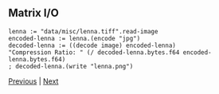 Matrix I/O
----------

    lenna := "data/misc/lenna.tiff".read-image
    encoded-lenna := lenna.(encode "jpg")
    decoded-lenna := ((decode image) encoded-lenna)
    "Compression Ratio: " (/ decoded-lenna.bytes.f64 encoded-lenna.bytes.f64)
    ; decoded-lenna.(write "lenna.png")

[Previous](?href=comments) | [Next](?href=export)

